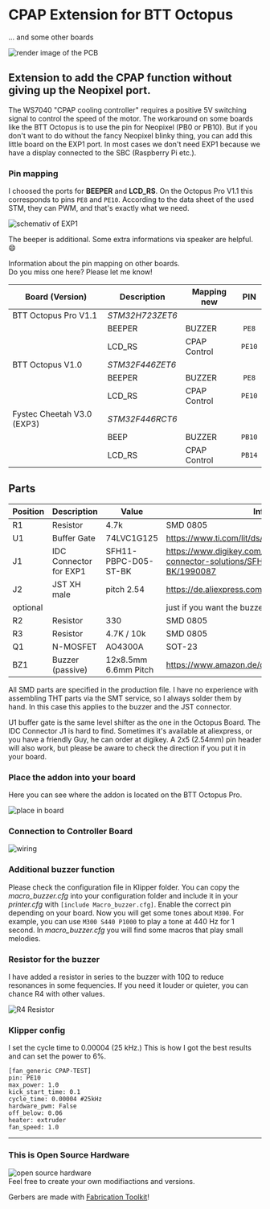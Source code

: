 # CPAP Extension for BTT Octopus
... and some other boards  

![render image of the PCB](/images/pcb_render.jpg)


## Extension to add the CPAP function without giving up the Neopixel port.
The WS7040 "CPAP cooling controller" requires a positive 5V switching signal to control the speed of the motor. The workaround on some boards like the BTT Octopus is to use the pin for Neopixel (PB0 or ​​PB10).
But if you don't want to do without the fancy Neopixel blinky thing, you can add this little board on the EXP1 port. In most cases we don't need EXP1 because we have a display connected to the SBC (Raspberry Pi etc.).


### Pin mapping
I choosed the ports for **BEEPER** and **LCD_RS**.
On the Octopus Pro V1.1 this corresponds to pins `PE8` and `PE10`.
According to the data sheet of the used STM, they can PWM, and that's exactly what we need.

![schemativ of EXP1](/images/exp1_schematic.jpg)  

The beeper is additional. Some extra informations via speaker are helpful. :smile:  

Information about the pin mapping on other boards.  
Do you miss one here? Please let me know!  

| Board (Version)  | Description | Mapping new | PIN
| ---              | ---         | ---         | :---: |
| BTT Octopus Pro V1.1 | *STM32H723ZET6*|            |       |
|                  | BEEPER      | BUZZER      | `PE8`  |
|                  | LCD_RS      | CPAP Control| `PE10`  |
| BTT Octopus V1.0     | *STM32F446ZET6*|            |       |
|                  | BEEPER      | BUZZER      | `PE8`   |
|                  | LCD_RS      | CPAP Control| `PE10`  |
| Fystec Cheetah V3.0 (EXP3)    | *STM32F446RCT6* |            |       |
|                  | BEEP        | BUZZER      | `PB10`   |
|                  | LCD_RS      | CPAP Control| `PB14`  |


## Parts
| Position | Description | Value      | Information
| ---      | ---         | ---        | ---
| R1       | Resistor    | 4.7k       | SMD 0805
| U1       | Buffer Gate | 74LVC1G125 | https://www.ti.com/lit/ds/symlink/sn74lvc1g125.pdf
| J1       | IDC Connector for EXP1 | SFH11-PBPC-D05-ST-BK | https://www.digikey.com/de/products/detail/sullins-connector-solutions/SFH11-PBPC-D05-ST-BK/1990087
| J2       | JST XH male | pitch 2.54 | https://de.aliexpress.com/item/1005003422202370.html
| optional |             |            |just if you want the buzzer
| R2       | Resistor    | 330        | SMD 0805
| R3       | Resistor    | 4.7K / 10k | SMD 0805
| Q1       | N-MOSFET    | AO4300A    | SOT-23
| BZ1      | Buzzer (passive) | 12x8.5mm  6.6mm Pitch | https://www.amazon.de/dp/B0179I6LIK 


All SMD parts are specified in the production file. I have no experience with assembling THT parts via the SMT service, so I always solder them by hand. In this case this applies to the buzzer and the JST connector.

U1 buffer gate is the same level shifter as the one in the Octopus Board. The IDC Connector J1 is hard to find. Sometimes it's available at aliexpress, or you have a friendly Guy, he can order at digikey.
A 2x5 (2.54mm) pin header will also work, but please be aware to check the direction if you put it in your board.

### Place the addon into your board
Here you can see where the addon is located on the BTT Octopus Pro.  

![place in board](/images/place_in_board.jpg)

### Connection to Controller Board

![wiring](/images/wiring.jpg)

### Additional buzzer function

Please check the configuration file in Klipper folder.
You can copy the *macro_buzzer.cfg* into your configuration folder and include it in your *printer.cfg* with `[include Macro_buzzer.cfg]`.
Enable the correct pin depending on your board.
Now you will get some tones about `M300`.
For example, you can use `M300 S440 P1000` to play a tone at 440 Hz for 1 second. In *macro_buzzer.cfg* you will find some macros that play small melodies.

### Resistor for the buzzer
I have added a resistor in series to the buzzer with 10Ω to reduce resonances in some fequencies. If you need it louder or quieter, you can chance R4 with other values.

![R4 Resistor](/images/R4_resistor.jpg)

### Klipper config
I set the cycle time to 0.00004 (25 kHz.) This is how I got the best results and can set the power to 6%.

```
[fan_generic CPAP-TEST]
pin: PE10
max_power: 1.0
kick_start_time: 0.1
cycle_time: 0.00004 #25kHz
hardware_pwm: False
off_below: 0.06
heater: extruder
fan_speed: 1.0 
```
--- 

### This is Open Source Hardware

![open source hardware](/images/oshw-logo-200-px.webp)  
Feel free to create your own modifiactions and versions.

Gerbers are made with [Fabrication Toolkit](https://github.com/bennymeg/JLC-Plugin-for-KiCad)!